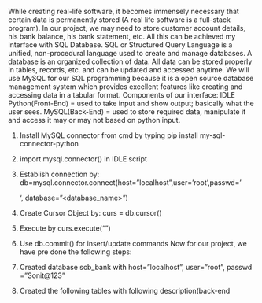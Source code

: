 While creating real-life software, it becomes immensely necessary that 
certain data is permanently stored (A real life software is a full-stack 
program). In our project, we may need to store customer account details, his 
bank balance, his bank statement, etc. All this can be achieved my interface 
with SQL Database.
SQL or Structured Query Language is a unified, non-procedural language 
used to create and manage databases. A database is an organized 
collection of data. All data can be stored properly in tables, records, etc. and 
can be updated and accessed anytime.
We will use MySQL for our SQL programming because it is a open source 
database management system which provides excellent features like 
creating and accessing data in a tabular format.
Components of our interface:
IDLE Python(Front-End) = used to take input and show output; basically what the user 
sees.
MySQL(Back-End) = used to store required data, manipulate it and access it may or 
may not based on python input.

1. Install MySQL connector from cmd by typing 
pip install my-sql-connector-python

2. import mysql.connector() in IDLE script

3. Establish connection by:
db=mysql.connector.connect(host=”localhost”,user=’root’,passwd=’<p
assword>‘, database=”<database_name>”)

4. Create Cursor Object by:
curs = db.cursor()

5. Execute by curs.execute(“<SQL command>”)

6. Use db.commit() for insert/update commands
Now for our project, we have pre done the following steps:

1. Created database scb_bank with host=”localhost”, user=”root”, passwd 
=”Sonit@123”

2. Created the following tables with following description(back-end

